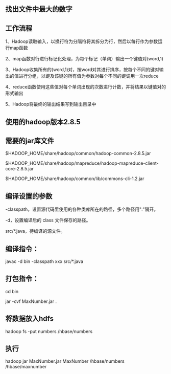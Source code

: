 ## 找出文件中最大的数字

## 工作流程

1、Hadoop读取输入，以换行符为分隔符将其拆分为行，然后以每行作为参数运行map函数

2、map函数对行进行标记化处理，为每个标记（单词）输出一个键值对(word,1)

3、Hadoop收集所有的(word,1)对，按word对其进行排序，按每个不同的键对输出的值进行分组，以键及该键的所有值为参数对每个不同的键调用一次reduce

4、reduce函数使用这些值对每个单词出现的次数进行计数，并将结果以键值对的形式输出

5、Hadoop将最终的输出结果写到输出目录中

## 使用的hadoop版本2.8.5

## 需要的jar库文件

$HADOOP_HOME/share/hadoop/common/hadoop-common-2.8.5.jar

$HADOOP_HOME/share/hadoop/mapreduce/hadoop-mapreduce-client-core-2.8.5.jar

$HADOOP_HOME/share/hadoop/common/lib/commons-cli-1.2.jar

## 编译设置的参数

-classpath，设置源代码里使用的各种类库所在的路径，多个路径用":"隔开。

-d，设置编译后的 class 文件保存的路径。

src/*.java，待编译的源文件。

## 编译指令：

javac -d bin -classpath xxx src/*.java

## 打包指令：

cd bin

jar -cvf MaxNumber.jar .

## 将数据放入hdfs

hadoop fs -put numbers /hbase/numbers

## 执行

hadoop jar MaxNumber.jar MaxNumber /hbase/numbers /hbase/maxnumber




